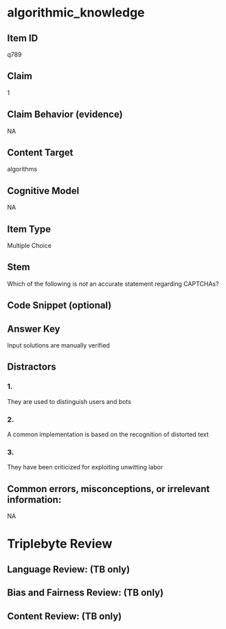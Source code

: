 # algorithmic_knowledge

## Item ID
q789

## Claim
1

## Claim Behavior (evidence)
NA

## Content Target
algorithms

## Cognitive Model
NA

## Item Type
Multiple Choice

## Stem
Which of the following is *not* an accurate statement regarding CAPTCHAs?

## Code Snippet (optional)


## Answer Key
Input solutions are manually verified

## Distractors

### 1.
They are used to distinguish users and bots

### 2.
A common implementation is based on the recognition of distorted text

### 3.
They have been criticized for exploiting unwitting labor

## Common errors, misconceptions, or irrelevant information:
NA

# Triplebyte Review


## Language Review: (TB only)


## Bias and Fairness Review: (TB only)


## Content Review: (TB only)

